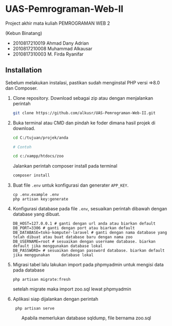 # UAS-Pemrograman-Web-II

Project akhir mata kuliah PEMROGRAMAN WEB 2

(Kebun Binatang)
- 2010817210019	Ahmad Dany Adrian	
- 2010817210008	Muhammad Alkausar
- 2010817310003	M. Firda Ryanifar

## Installation

Sebelum melakukan instalasi, pastikan sudah menginstal PHP versi =>8.0 dan Composer.

1. Clone repository. Download sebagai zip atau dengan menjalankan perintah

    ```bash
    git clone https://github.com/alkusr/UAS-Pemrograman-Web-II.git
    ```

2. Buka terminal atau CMD dan pindah ke foder dimana hasil projek di download.

    ```bash
    cd C:/tujuan/projek/anda

    # Contoh

    cd c:/xampp/htdocs/zoo
    ```

    Jalankan perintah composer install pada terminal

    ```bash
    composer install
    ```

3. Buat file `.env` untuk konfigurasi dan generater `APP_KEY`.

    ```
    cp .env.example .env
    php artisan key:generate
    ```

4. Konfigurasi database pada file `.env`, sesuaikan perintah dibawah dengan database yang dibuat.

    ```env
    DB_HOST=127.0.0.1 # ganti dengan url anda atau biarkan default
    DB_PORT=3306 # ganti dengan port atau biarkan default
    DB_DATABASE=toko-komputer-laravel # ganti dengan nama database yang telah dibuat atau buat database baru dengan nama zoo
    DB_USERNAME=root # sesuaikan dengan username database. biarkan default jika menggunakan database lokal
    DB_PASSWORD= # sesuaikan dengan password database. biarkan default jika menggunakan     database lokal
    ```

5. Migrasi tabel lalu lakukan import pada phpmyadmin untuk mengisi data pada database

    ```composer
    php artisan migrate:fresh 
    ```
    setelah migrate maka import zoo.sql lewat phpmyadmin

6. Aplikasi siap dijalankan dengan perintah

    ```composer
     php artisan serve
    ```

<p align="center">Apabila memerlukan database sqldump, file bernama zoo.sql</p>

